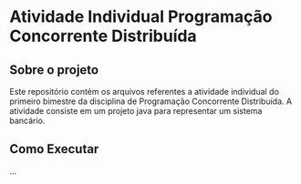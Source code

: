# Atividade Individual Programação Concorrente Distribuída

## Sobre o projeto

Este repositório contém os arquivos referentes a atividade individual do primeiro bimestre da disciplina de Programação Concorrente Distribuída. A atividade consiste em um projeto java para representar um sistema bancário.

## Como Executar

...



